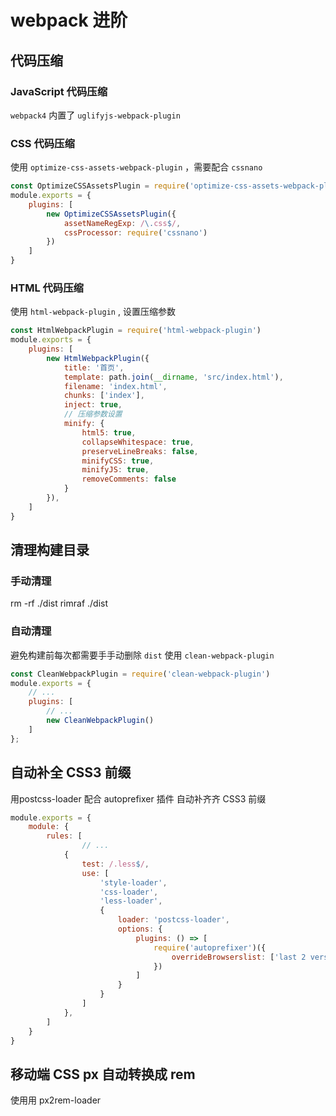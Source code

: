 # webpack 进阶

## 代码压缩

### JavaScript 代码压缩

`webpack4` 内置了 `uglifyjs-webpack-plugin` 

### CSS 代码压缩

使用 `optimize-css-assets-webpack-plugin` ，需要配合 `cssnano` 

``` javascript
const OptimizeCSSAssetsPlugin = require('optimize-css-assets-webpack-plugin')
module.exports = {
	plugins: [
		new OptimizeCSSAssetsPlugin({
			assetNameRegExp: /\.css$/,
			cssProcessor: require('cssnano')
		})
	]
}
```

### HTML 代码压缩

使用 `html-webpack-plugin` , 设置压缩参数

``` javascript
const HtmlWebpackPlugin = require('html-webpack-plugin')
module.exports = {
	plugins: [
		new HtmlWebpackPlugin({
			title: '首页',
			template: path.join(__dirname, 'src/index.html'),
			filename: 'index.html',
			chunks: ['index'],
			inject: true,
			// 压缩参数设置
			minify: {
				html5: true,
				collapseWhitespace: true,
				preserveLineBreaks: false,
				minifyCSS: true,
				minifyJS: true,
				removeComments: false
			}
		}),
	]
}
```

## 清理构建目录

### 手动清理

rm -rf ./dist
rimraf ./dist

### 自动清理

避免构建前每次都需要⼿手动删除 `dist` 使⽤ `clean-webpack-plugin` 

``` javascript
const CleanWebpackPlugin = require('clean-webpack-plugin')
module.exports = {
	// ...
	plugins: [
		// ...
		new CleanWebpackPlugin()
	]
};
```

## 自动补全 CSS3 前缀

用postcss-loader 配合 autoprefixer 插件 自动补⻬齐 CSS3 前缀

``` javascript
module.exports = {
	module: {
		rules: [
				// ...
			{
				test: /.less$/,
				use: [
					'style-loader',
					'css-loader',
					'less-loader',
					{
						loader: 'postcss-loader',
						options: {
							plugins: () => [
								require('autoprefixer')({
									overrideBrowserslist: ['last 2 versions', '>1%']
								})
							]
						}
					}
				]
			},
		]
	}
}
```

## 移动端 CSS px 自动转换成 rem

使⽤用 px2rem-loader